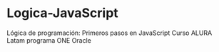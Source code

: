 # Logica-JavaScript
 Lógica de programación: Primeros pasos en JavaScript
 Curso ALURA Latam programa ONE Oracle
